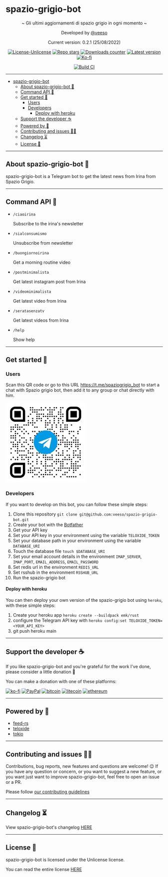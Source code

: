 # spazio-grigio-bot

<p align="center">~ Gli ultimi aggiornamenti di spazio grigio in ogni momento ~</p>

<p align="center">Developed by <a href="https://veeso.github.io/" target="_blank">@veeso</a></p>
<p align="center">Current version: 0.2.1 (25/08/2022)</p>

<p align="center">
  <a href="https://opensource.org/licenses/Unlicense"
    ><img
      src="https://img.shields.io/badge/License-Unlicense-teal.svg"
      alt="License-Unlicense"
  /></a>
  <a href="https://github.com/veeso/spazio-grigio-bot/stargazers"
    ><img
      src="https://img.shields.io/github/stars/veeso/spazio-grigio-bot.svg"
      alt="Repo stars"
  /></a>
  <a href="https://crates.io/crates/spazio-grigio-bot"
    ><img
      src="https://img.shields.io/crates/d/spazio-grigio-bot.svg"
      alt="Downloads counter"
  /></a>
  <a href="https://crates.io/crates/spazio-grigio-bot"
    ><img
      src="https://img.shields.io/crates/v/spazio-grigio-bot.svg"
      alt="Latest version"
  /></a>
  <a href="https://ko-fi.com/veeso">
    <img
      src="https://img.shields.io/badge/donate-ko--fi-red"
      alt="Ko-fi"
  /></a>
</p>
<p align="center">
  <a href="https://github.com/veeso/spazio-grigio-bot/actions"
    ><img
      src="https://github.com/veeso/spazio-grigio-bot/workflows/Build/badge.svg"
      alt="Build CI"
  /></a>
</p>

---

- [spazio-grigio-bot](#spazio-grigio-bot)
  - [About spazio-grigio-bot 📰](#about-spazio-grigio-bot-)
  - [Command API 🐚](#command-api-)
  - [Get started 🏁](#get-started-)
    - [Users](#users)
    - [Developers](#developers)
      - [Deploy with heroku](#deploy-with-heroku)
  - [Support the developer ☕](#support-the-developer-)
  - [Powered by 💪](#powered-by-)
  - [Contributing and issues 🤝🏻](#contributing-and-issues-)
  - [Changelog ⏳](#changelog-)
  - [License 📃](#license-)

---

## About spazio-grigio-bot 📰

spazio-grigio-bot is a Telegram bot to get the latest news from Irina from Spazio Grigio.

---

## Command API 🐚

- `/ciaoirina`

    Subscribe to the irina's newsletter

- `/sialconsumismo`

    Unsubscribe from newsletter

- `/buongiornoirina`

    Get a morning routine video

- `/postminimalista`

    Get latest instagram post from Irina

- `/videominimalista`

    Get latest video from Irina

- `/seratasenzatv`

    Get latest videos from Irina

- `/help`

    Show help

---

## Get started 🏁

### Users

Scan this QR code or go to this URL <https://t.me/spaziogrigio_bot> to start a chat with Spazio grigio bot, then add it to any group or chat directly with him.

![telegram-qr](/docs/images/qr-code.webp)

### Developers

If you want to develop on this bot, you can follow these simple steps:

1. Clone this repository `git clone git@github.com:veeso/spazio-grigio-bot.git`
2. Create your bot with the [Botfather](https://t.me/botfather)
3. Get your API key
4. Set your API key in your environment using the variable `TELOXIDE_TOKEN`
5. Set your database path in your environment using the variable `DATABASE_URI`
6. Touch the database file `touch $DATABASE_URI`
7. Set your email account details in the environment `IMAP_SERVER`, `IMAP_PORT`, `EMAIL_ADDRESS`, `EMAIL_PASSWORD`
8. Set redis url in the environment `REDIS_URL`
9. Set rsshub in the environment `RSSHUB_URL`
10. Run the spazio-grigio bot

#### Deploy with heroku

You can then deploy your own version of the spazio-grigio bot using `heroku`, with these simple steps:

1. Create your heroku app `heroku create --buildpack emk/rust`
2. configure the Telegram API key with `heroku config:set TELOXIDE_TOKEN=<YOUR_API_KEY>`
3. git push heroku main

---

## Support the developer ☕

If you like spazio-grigio-bot and you're grateful for the work I've done, please consider a little donation 🥳

You can make a donation with one of these platforms:

[![ko-fi](https://img.shields.io/badge/Ko--fi-F16061?style=for-the-badge&logo=ko-fi&logoColor=white)](https://ko-fi.com/veeso)
[![PayPal](https://img.shields.io/badge/PayPal-00457C?style=for-the-badge&logo=paypal&logoColor=white)](https://www.paypal.me/chrisintin)
[![bitcoin](https://img.shields.io/badge/Bitcoin-ff9416?style=for-the-badge&logo=bitcoin&logoColor=white)](https://btc.com/bc1qvlmykjn7htz0vuprmjrlkwtv9m9pan6kylsr8w)
[![litecoin](https://img.shields.io/badge/Litecoin-345d9d?style=for-the-badge&logo=Litecoin&logoColor=white)](https://blockchair.com/litecoin/address/ltc1q89a7f859gt7nuekvnuuc25wapkq2f8ny78mp8l)
[![ethereum](https://img.shields.io/badge/Ethereum-3C3C3D?style=for-the-badge&logo=Ethereum&logoColor=white)](https://etherscan.io/address/0xE57E761Aa806c9afe7e06Fb0601B17beC310f9c4)

---

## Powered by 💪

- [feed-rs](https://github.com/feed-rs/feed-rs)
- [teloxide](https://github.com/teloxide/teloxide)
- [tokio](https://tokio.rs/)

---

## Contributing and issues 🤝🏻

Contributions, bug reports, new features and questions are welcome! 😉
If you have any question or concern, or you want to suggest a new feature, or you want just want to improve spazio-grigio-bot, feel free to open an issue or a PR.

Please follow [our contributing guidelines](CONTRIBUTING.md)

---

## Changelog ⏳

View spazio-grigio-bot's changelog [HERE](CHANGELOG.md)

---

## License 📃

spazio-grigio-bot is licensed under the Unlicense license.

You can read the entire license [HERE](LICENSE)
